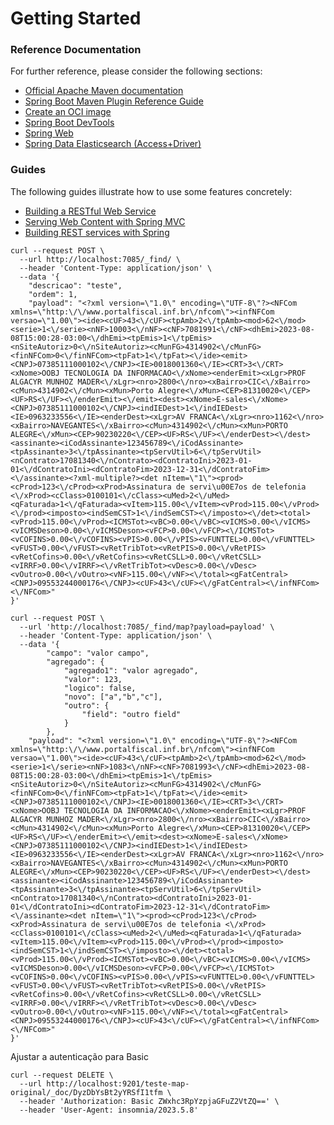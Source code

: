 # Getting Started

### Reference Documentation
For further reference, please consider the following sections:

* [Official Apache Maven documentation](https://maven.apache.org/guides/index.html)
* [Spring Boot Maven Plugin Reference Guide](https://docs.spring.io/spring-boot/docs/2.7.16/maven-plugin/reference/html/)
* [Create an OCI image](https://docs.spring.io/spring-boot/docs/2.7.16/maven-plugin/reference/html/#build-image)
* [Spring Boot DevTools](https://docs.spring.io/spring-boot/docs/2.7.16/reference/htmlsingle/index.html#using.devtools)
* [Spring Web](https://docs.spring.io/spring-boot/docs/2.7.16/reference/htmlsingle/index.html#web)
* [Spring Data Elasticsearch (Access+Driver)](https://docs.spring.io/spring-boot/docs/2.7.16/reference/htmlsingle/index.html#data.nosql.elasticsearch)

### Guides
The following guides illustrate how to use some features concretely:

* [Building a RESTful Web Service](https://spring.io/guides/gs/rest-service/)
* [Serving Web Content with Spring MVC](https://spring.io/guides/gs/serving-web-content/)
* [Building REST services with Spring](https://spring.io/guides/tutorials/rest/)



```
curl --request POST \
  --url http://localhost:7085/_find/ \
  --header 'Content-Type: application/json' \
  --data '{
	"descricao": "teste",
	"ordem": 1,
	"payload": "<?xml version=\"1.0\" encoding=\"UTF-8\"?><NFCom xmlns=\"http:\/\/www.portalfiscal.inf.br\/nfcom\"><infNFCom versao=\"1.00\"><ide><cUF>43<\/cUF><tpAmb>2<\/tpAmb><mod>62<\/mod><serie>1<\/serie><nNF>10003<\/nNF><cNF>7081991<\/cNF><dhEmi>2023-08-08T15:00:28-03:00<\/dhEmi><tpEmis>1<\/tpEmis><nSiteAutoriz>0<\/nSiteAutoriz><cMunFG>4314902<\/cMunFG><finNFCom>0<\/finNFCom><tpFat>1<\/tpFat><\/ide><emit><CNPJ>07385111000102<\/CNPJ><IE>0018001360<\/IE><CRT>3<\/CRT><xNome>OOBJ TECNOLOGIA DA INFORMACAO<\/xNome><enderEmit><xLgr>PROF ALGACYR MUNHOZ MADER<\/xLgr><nro>2800<\/nro><xBairro>CIC<\/xBairro><cMun>4314902<\/cMun><xMun>Porto Alegre<\/xMun><CEP>81310020<\/CEP><UF>RS<\/UF><\/enderEmit><\/emit><dest><xNome>E-sales<\/xNome><CNPJ>07385111000102<\/CNPJ><indIEDest>1<\/indIEDest><IE>0963233556<\/IE><enderDest><xLgr>AV FRANCA<\/xLgr><nro>1162<\/nro><xBairro>NAVEGANTES<\/xBairro><cMun>4314902<\/cMun><xMun>PORTO ALEGRE<\/xMun><CEP>90230220<\/CEP><UF>RS<\/UF><\/enderDest><\/dest><assinante><iCodAssinante>123456789<\/iCodAssinante><tpAssinante>3<\/tpAssinante><tpServUtil>6<\/tpServUtil><nContrato>17081340<\/nContrato><dContratoIni>2023-01-01<\/dContratoIni><dContratoFim>2023-12-31<\/dContratoFim><\/assinante><?xml-multiple?><det nItem=\"1\"><prod><cProd>123<\/cProd><xProd>Assinatura de servi\u00E7os de telefonia <\/xProd><cClass>0100101<\/cClass><uMed>2<\/uMed><qFaturada>1<\/qFaturada><vItem>115.00<\/vItem><vProd>115.00<\/vProd><\/prod><imposto><indSemCST>1<\/indSemCST><\/imposto><\/det><total><vProd>115.00<\/vProd><ICMSTot><vBC>0.00<\/vBC><vICMS>0.00<\/vICMS><vICMSDeson>0.00<\/vICMSDeson><vFCP>0.00<\/vFCP><\/ICMSTot><vCOFINS>0.00<\/vCOFINS><vPIS>0.00<\/vPIS><vFUNTTEL>0.00<\/vFUNTTEL><vFUST>0.00<\/vFUST><vRetTribTot><vRetPIS>0.00<\/vRetPIS><vRetCofins>0.00<\/vRetCofins><vRetCSLL>0.00<\/vRetCSLL><vIRRF>0.00<\/vIRRF><\/vRetTribTot><vDesc>0.00<\/vDesc><vOutro>0.00<\/vOutro><vNF>115.00<\/vNF><\/total><gFatCentral><CNPJ>09553244000176<\/CNPJ><cUF>43<\/cUF><\/gFatCentral><\/infNFCom><\/NFCom>"
}'
```


```
curl --request POST \
  --url 'http://localhost:7085/_find/map?payload=payload' \
  --header 'Content-Type: application/json' \
  --data '{
		"campo": "valor campo",
		"agregado": {
			"agregado1": "valor agregado",
			"valor": 123,
			"logico": false,
			"novo": ["a","b","c"],
			"outro": {
				"field": "outro field"
			}
		},
    "payload": "<?xml version=\"1.0\" encoding=\"UTF-8\"?><NFCom xmlns=\"http:\/\/www.portalfiscal.inf.br\/nfcom\"><infNFCom versao=\"1.00\"><ide><cUF>43<\/cUF><tpAmb>2<\/tpAmb><mod>62<\/mod><serie>1<\/serie><nNF>1083<\/nNF><cNF>7081993<\/cNF><dhEmi>2023-08-08T15:00:28-03:00<\/dhEmi><tpEmis>1<\/tpEmis><nSiteAutoriz>0<\/nSiteAutoriz><cMunFG>4314902<\/cMunFG><finNFCom>0<\/finNFCom><tpFat>1<\/tpFat><\/ide><emit><CNPJ>07385111000102<\/CNPJ><IE>0018001360<\/IE><CRT>3<\/CRT><xNome>OOBJ TECNOLOGIA DA INFORMACAO<\/xNome><enderEmit><xLgr>PROF ALGACYR MUNHOZ MADER<\/xLgr><nro>2800<\/nro><xBairro>CIC<\/xBairro><cMun>4314902<\/cMun><xMun>Porto Alegre<\/xMun><CEP>81310020<\/CEP><UF>RS<\/UF><\/enderEmit><\/emit><dest><xNome>E-sales<\/xNome><CNPJ>07385111000102<\/CNPJ><indIEDest>1<\/indIEDest><IE>0963233556<\/IE><enderDest><xLgr>AV FRANCA<\/xLgr><nro>1162<\/nro><xBairro>NAVEGANTES<\/xBairro><cMun>4314902<\/cMun><xMun>PORTO ALEGRE<\/xMun><CEP>90230220<\/CEP><UF>RS<\/UF><\/enderDest><\/dest><assinante><iCodAssinante>123456789<\/iCodAssinante><tpAssinante>3<\/tpAssinante><tpServUtil>6<\/tpServUtil><nContrato>17081340<\/nContrato><dContratoIni>2023-01-01<\/dContratoIni><dContratoFim>2023-12-31<\/dContratoFim><\/assinante><det nItem=\"1\"><prod><cProd>123<\/cProd><xProd>Assinatura de servi\u00E7os de telefonia <\/xProd><cClass>0100101<\/cClass><uMed>2<\/uMed><qFaturada>1<\/qFaturada><vItem>115.00<\/vItem><vProd>115.00<\/vProd><\/prod><imposto><indSemCST>1<\/indSemCST><\/imposto><\/det><total><vProd>115.00<\/vProd><ICMSTot><vBC>0.00<\/vBC><vICMS>0.00<\/vICMS><vICMSDeson>0.00<\/vICMSDeson><vFCP>0.00<\/vFCP><\/ICMSTot><vCOFINS>0.00<\/vCOFINS><vPIS>0.00<\/vPIS><vFUNTTEL>0.00<\/vFUNTTEL><vFUST>0.00<\/vFUST><vRetTribTot><vRetPIS>0.00<\/vRetPIS><vRetCofins>0.00<\/vRetCofins><vRetCSLL>0.00<\/vRetCSLL><vIRRF>0.00<\/vIRRF><\/vRetTribTot><vDesc>0.00<\/vDesc><vOutro>0.00<\/vOutro><vNF>115.00<\/vNF><\/total><gFatCentral><CNPJ>09553244000176<\/CNPJ><cUF>43<\/cUF><\/gFatCentral><\/infNFCom><\/NFCom>"
}'
```

Ajustar a autenticação para Basic
```
curl --request DELETE \
  --url http://localhost:9201/teste-map-original/_doc/DyzDbYsBt2yYRSfI1tfm \
  --header 'Authorization: Basic ZWxhc3RpYzpjaGFuZ2VtZQ==' \
  --header 'User-Agent: insomnia/2023.5.8'
```